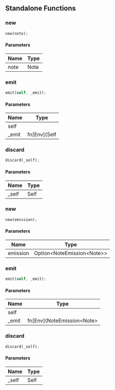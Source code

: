 ## Standalone Functions

### new

```rust
new(note);
```

#### Parameters
| Name | Type |
| --- | --- |
| note | Note |

### emit

```rust
emit(self, _emit);
```

#### Parameters
| Name | Type |
| --- | --- |
| self |  |
| _emit | fn[Env](Self |

### discard

```rust
discard(_self);
```

#### Parameters
| Name | Type |
| --- | --- |
| _self | Self |

### new

```rust
new(emission);
```

#### Parameters
| Name | Type |
| --- | --- |
| emission | Option&lt;NoteEmission&lt;Note&gt;&gt; |

### emit

```rust
emit(self, _emit);
```

#### Parameters
| Name | Type |
| --- | --- |
| self |  |
| _emit | fn[Env](NoteEmission&lt;Note&gt; |

### discard

```rust
discard(_self);
```

#### Parameters
| Name | Type |
| --- | --- |
| _self | Self |

